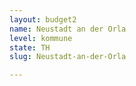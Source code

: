 ```yaml
---
layout: budget2
name: Neustadt an der Orla
level: kommune
state: TH
slug: Neustadt-an-der-Orla

---
```



